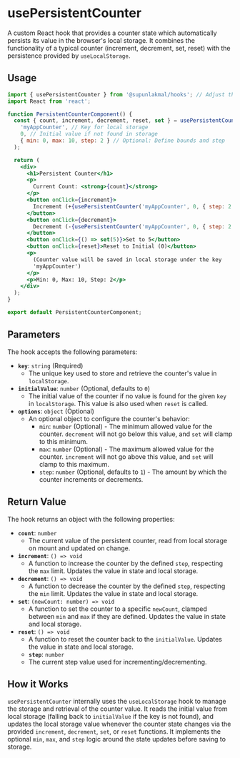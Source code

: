 # usePersistentCounter

A custom React hook that provides a counter state which automatically persists its value in the browser's local storage. It combines the functionality of a typical counter (increment, decrement, set, reset) with the persistence provided by `useLocalStorage`.

## Usage

```jsx
import { usePersistentCounter } from '@supunlakmal/hooks'; // Adjust the import path as needed
import React from 'react';

function PersistentCounterComponent() {
  const { count, increment, decrement, reset, set } = usePersistentCounter(
    'myAppCounter', // Key for local storage
    0, // Initial value if not found in storage
    { min: 0, max: 10, step: 2 } // Optional: Define bounds and step
  );

  return (
    <div>
      <h1>Persistent Counter</h1>
      <p>
        Current Count: <strong>{count}</strong>
      </p>
      <button onClick={increment}>
        Increment (+{usePersistentCounter('myAppCounter', 0, { step: 2 }).step})
      </button>
      <button onClick={decrement}>
        Decrement (-{usePersistentCounter('myAppCounter', 0, { step: 2 }).step})
      </button>
      <button onClick={() => set(5)}>Set to 5</button>
      <button onClick={reset}>Reset to Initial (0)</button>
      <p>
        (Counter value will be saved in local storage under the key
        'myAppCounter')
      </p>
      <p>Min: 0, Max: 10, Step: 2</p>
    </div>
  );
}

export default PersistentCounterComponent;
```

## Parameters

The hook accepts the following parameters:

- **`key`**: `string` (Required)
  - The unique key used to store and retrieve the counter's value in `localStorage`.
- **`initialValue`**: `number` (Optional, defaults to `0`)
  - The initial value of the counter if no value is found for the given `key` in `localStorage`. This value is also used when `reset` is called.
- **`options`**: `object` (Optional)
  - An optional object to configure the counter's behavior:
    - `min`: `number` (Optional) - The minimum allowed value for the counter. `decrement` will not go below this value, and `set` will clamp to this minimum.
    - `max`: `number` (Optional) - The maximum allowed value for the counter. `increment` will not go above this value, and `set` will clamp to this maximum.
    - `step`: `number` (Optional, defaults to `1`) - The amount by which the counter increments or decrements.

## Return Value

The hook returns an object with the following properties:

- **`count`**: `number`
  - The current value of the persistent counter, read from local storage on mount and updated on change.
- **`increment`**: `() => void`
  - A function to increase the counter by the defined `step`, respecting the `max` limit. Updates the value in state and local storage.
- **`decrement`**: `() => void`
  - A function to decrease the counter by the defined `step`, respecting the `min` limit. Updates the value in state and local storage.
- **`set`**: `(newCount: number) => void`
  - A function to set the counter to a specific `newCount`, clamped between `min` and `max` if they are defined. Updates the value in state and local storage.
- **`reset`**: `() => void`
  - A function to reset the counter back to the `initialValue`. Updates the value in state and local storage.
  - **`step`**: `number`
  - The current step value used for incrementing/decrementing.

## How it Works

`usePersistentCounter` internally uses the `useLocalStorage` hook to manage the storage and retrieval of the counter value. It reads the initial value from local storage (falling back to `initialValue` if the key is not found), and updates the local storage value whenever the counter state changes via the provided `increment`, `decrement`, `set`, or `reset` functions. It implements the optional `min`, `max`, and `step` logic around the state updates before saving to storage.
